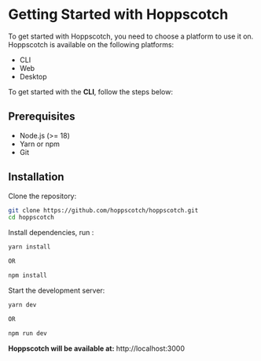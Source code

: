 # Getting Started with Hoppscotch

To get started with Hoppscotch, you need to choose a platform to use it on. Hoppscotch is available on the following platforms:

- CLI
- Web
- Desktop

To get started with the **CLI**, follow the steps below:

## Prerequisites
- Node.js (>= 18)
- Yarn or npm
- Git

## Installation

Clone the repository:
```bash
git clone https://github.com/hoppscotch/hoppscotch.git
cd hoppscotch
```

Install dependencies, run :

```bash
yarn install

OR

npm install
``` 


Start the development server:

```bash
yarn dev

OR

npm run dev
```

**Hoppscotch will be available at:**
http://localhost:3000